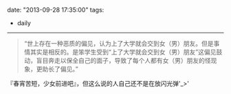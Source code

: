 date: "2013-09-28 17:35:00"
tags:
- daily
---
> “世上存在一种恶质的偏见，认为上了大学就会交到女（男）朋友。但是事情其实是相反的。是笨学生受到“上了大学就会交到女（男）朋友”这偏见鼓动，盲目奔走以保全自己的面子，导致了每个人都有女（男）朋友的怪现象，更助长了偏见。”

『春宵苦短，少女前进吧』，但这么说的人自己还不是在放闪光弹'_>'